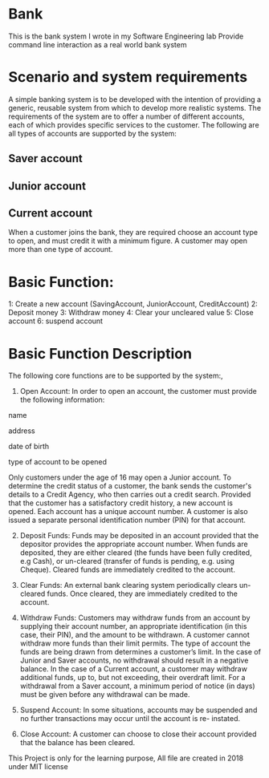 # Bank
This is the bank system I wrote in my Software Engineering lab
Provide command line interaction as a real world bank system

# Scenario and system requirements

A simple banking system is to be developed with the intention of providing a generic, reusable system from which to develop more realistic systems. The requirements of the system are to offer a number of different accounts, each of which provides specific services to the customer. The following are all types of accounts are supported by the system:

## Saver account

## Junior account

## Current account

When a customer joins the bank, they are required choose an account type to open, and must credit it with a minimum figure. A customer may open more than one type of account.


# Basic Function:

1: Create a new account (SavingAccount, JuniorAccount, CreditAccount)
2: Deposit money
3: Withdraw money
4: Clear your uncleared value
5: Close account
6: suspend account

# Basic Function Description
The following core functions are to be supported by the system:,

1. Open Account: In order to open an account, the customer must provide the following information:

name

address

date of birth

type of account to be opened

Only customers under the age of 16 may open a Junior account. To determine the credit status of a customer, the bank sends the customer's details to a Credit Agency, who then carries out a credit search. Provided that the customer has a satisfactory credit history, a new account is opened. Each account has a unique account number. A customer is also issued a separate personal identification number (PIN) for that account.

2. Deposit Funds: Funds may be deposited in an account provided that the depositor provides the appropriate account number. When funds are deposited, they are either cleared (the funds have been fully credited, e.g Cash), or un-cleared (transfer of funds is pending, e.g. using Cheque). Cleared funds are immediately credited to the account.

3. Clear Funds: An external bank clearing system periodically clears un-cleared funds. Once cleared, they are immediately credited to the account.

4. Withdraw Funds: Customers may withdraw funds from an account by supplying their account number, an appropriate identification (in this case, their PIN), and the amount to be withdrawn. A customer cannot withdraw more funds than their limit permits. The type of account the funds are being drawn from determines a customer’s limit. In the case of Junior and Saver accounts, no withdrawal should result in a negative balance. In the case of a Current account, a customer may withdraw additional funds, up to, but not exceeding, their overdraft limit. For a withdrawal from a Saver account, a minimum period of notice (in days) must be given before any withdrawal can be made.

5. Suspend Account: In some situations, accounts may be suspended and no further transactions may occur until the account is re- instated.

6. Close Account: A customer can choose to close their account provided that the balance has been cleared.



This Project is only for the learning purpose, All file are created in 2018 under MIT license

